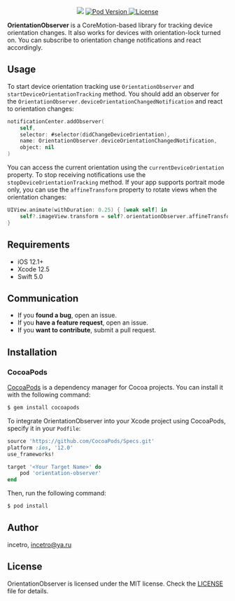 <p align="center">
    <img src="https://img.shields.io/badge/Swift-5.0-orange.svg" />
    <a href="https://cocoapods.org/pods/OrientationObserver">
        <img src="https://img.shields.io/cocoapods/v/orientation-observer.svg?style=flat" alt="Pod Version">
    </a>
    <a href="">
        <img src="https://img.shields.io/badge/Licence-MIT-green.svg" alt="License">
    </a>
</p>

**OrientationObserver** is a CoreMotion-based library for tracking device orientation changes. It also works for devices with orientation-lock turned on. You can subscribe to orientation change notifications and react accordingly.

## Usage

To start device orientation tracking use `OrientationObserver` and `startDeviceOrientationTracking` method. You should add an observer for the `OrientationObserver.deviceOrientationChangedNotification` and react to orientation changes:

```swift
notificationCenter.addObserver(
    self, 
    selector: #selector(didChangeDeviceOrientation), 
    name: OrientationObserver.deviceOrientationChangedNotification,
    object: nil
)
```

You can access the current orientation using the `currentDeviceOrientation` property. To stop receiving notifications use the `stopDeviceOrientationTracking` method. If your app supports portrait mode only, you can use the `affineTransform` property to rotate views when the orientation changes:

```swift
UIView.animate(withDuration: 0.25) { [weak self] in
    self?.imageView.transform = self?.orientationObserver.affineTransform
}
```

## Requirements

- iOS 12.1+
- Xcode 12.5
- Swift 5.0

## Communication

- If you **found a bug**, open an issue.
- If you **have a feature request**, open an issue.
- If you **want to contribute**, submit a pull request.

## Installation

### CocoaPods

[CocoaPods](https://cocoapods.org) is a dependency manager for Cocoa projects. You can install it with the following command:

```bash
$ gem install cocoapods
```

To integrate OrientationObserver into your Xcode project using CocoaPods, specify it in your `Podfile`:

```ruby
source 'https://github.com/CocoaPods/Specs.git'
platform :ios, '12.0'
use_frameworks!

target '<Your Target Name>' do
    pod 'orientation-observer'
end
```

Then, run the following command:

```bash
$ pod install
```

## Author

incetro, incetro@ya.ru

## License

OrientationObserver is licensed under the MIT license. Check the [LICENSE](LICENSE) file for details.
